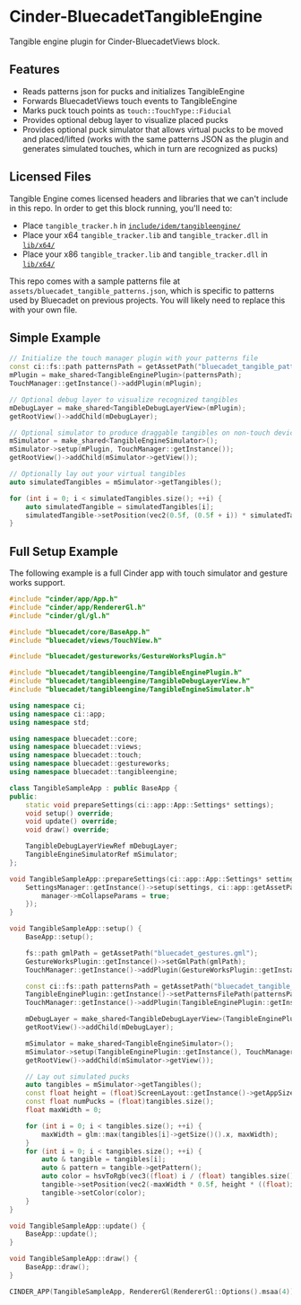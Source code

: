 # Cinder-BluecadetTangibleEngine

Tangible engine plugin for Cinder-BluecadetViews block.

## Features

- Reads patterns json for pucks and initializes TangibleEngine
- Forwards BluecadetViews touch events to TangibleEngine
- Marks puck touch points as `touch::TouchType::Fiducial`
- Provides optional debug layer to visualize placed pucks
- Provides optional puck simulator that allows virtual pucks to be moved and placed/lifted (works with the same patterns JSON as the plugin and generates simulated touches, which in turn are recognized as pucks)

## Licensed Files

Tangible Engine comes licensed headers and libraries that we can't include in this repo. In order to get this block running, you'll need to:

- Place `tangible_tracker.h` in [`include/idem/tangibleengine/`](`include/idem/tangibleengine/`)
- Place your x64 `tangible_tracker.lib` and `tangible_tracker.dll` in [`lib/x64/`](`lib/x64/`)
- Place your x86 `tangible_tracker.lib` and `tangible_tracker.dll` in [`lib/x64/`](`lib/x86/`)

This repo comes with a sample patterns file at `assets/bluecadet_tangible_patterns.json`, which is specific to patterns used by Bluecadet on previous projects. You will likely need to replace this with your own file.

## Simple Example

```c++
// Initialize the touch manager plugin with your patterns file
const ci::fs::path patternsPath = getAssetPath("bluecadet_tangible_patterns.json");
mPlugin = make_shared<TangibleEnginePlugin>(patternsPath);
TouchManager::getInstance()->addPlugin(mPlugin);

// Optional debug layer to visualize recognized tangibles
mDebugLayer = make_shared<TangibleDebugLayerView>(mPlugin);
getRootView()->addChild(mDebugLayer);

// Optional simulator to produce draggable tangibles on non-touch devices
mSimulator = make_shared<TangibleEngineSimulator>();
mSimulator->setup(mPlugin, TouchManager::getInstance());
getRootView()->addChild(mSimulator->getView());

// Optionally lay out your virtual tangibles
auto simulatedTangibles = mSimulator->getTangibles();

for (int i = 0; i < simulatedTangibles.size(); ++i) {
	auto simulatedTangible = simulatedTangibles[i];
	simulatedTangible->setPosition(vec2(0.5f, (0.5f + i)) * simulatedTangible->getSize());
}
```

## Full Setup Example

The following example is a full Cinder app with touch simulator and gesture works support.

```c++
#include "cinder/app/App.h"
#include "cinder/app/RendererGl.h"
#include "cinder/gl/gl.h"

#include "bluecadet/core/BaseApp.h"
#include "bluecadet/views/TouchView.h"

#include "bluecadet/gestureworks/GestureWorksPlugin.h"

#include "bluecadet/tangibleengine/TangibleEnginePlugin.h"
#include "bluecadet/tangibleengine/TangibleDebugLayerView.h"
#include "bluecadet/tangibleengine/TangibleEngineSimulator.h"

using namespace ci;
using namespace ci::app;
using namespace std;

using namespace bluecadet::core;
using namespace bluecadet::views;
using namespace bluecadet::touch;
using namespace bluecadet::gestureworks;
using namespace bluecadet::tangibleengine;

class TangibleSampleApp : public BaseApp {
public:
    static void prepareSettings(ci::app::App::Settings* settings);
    void setup() override;
    void update() override;
    void draw() override;

    TangibleDebugLayerViewRef mDebugLayer;
    TangibleEngineSimulatorRef mSimulator;
};

void TangibleSampleApp::prepareSettings(ci::app::App::Settings* settings) {
    SettingsManager::getInstance()->setup(settings, ci::app::getAssetPath("settings.json"), [](SettingsManager * manager) {
        manager->mCollapseParams = true;
    });
}

void TangibleSampleApp::setup() {
    BaseApp::setup();

    fs::path gmlPath = getAssetPath("bluecadet_gestures.gml");
    GestureWorksPlugin::getInstance()->setGmlPath(gmlPath);
    TouchManager::getInstance()->addPlugin(GestureWorksPlugin::getInstance());

    const ci::fs::path patternsPath = getAssetPath("bluecadet_tangible_patterns.json");
    TangibleEnginePlugin::getInstance()->setPatternsFilePath(patternsPath);
    TouchManager::getInstance()->addPlugin(TangibleEnginePlugin::getInstance());

    mDebugLayer = make_shared<TangibleDebugLayerView>(TangibleEnginePlugin::getInstance());
    getRootView()->addChild(mDebugLayer);

    mSimulator = make_shared<TangibleEngineSimulator>();
    mSimulator->setup(TangibleEnginePlugin::getInstance(), TouchManager::getInstance());
    getRootView()->addChild(mSimulator->getView());

    // Lay out simulated pucks
    auto tangibles = mSimulator->getTangibles();
    const float height = (float)ScreenLayout::getInstance()->getAppSize().y;
    const float numPucks = (float)tangibles.size();
    float maxWidth = 0;

    for (int i = 0; i < tangibles.size(); ++i) {
        maxWidth = glm::max(tangibles[i]->getSize()().x, maxWidth);
    }
    for (int i = 0; i < tangibles.size(); ++i) {
        auto & tangible = tangibles[i];
        auto & pattern = tangible->getPattern();
        auto color = hsvToRgb(vec3((float) i / (float) tangibles.size(), 1.0f, 1.0f));
        tangible->setPosition(vec2(-maxWidth * 0.5f, height * ((float)i + 0.5f) / numPucks));
        tangible->setColor(color);
    }
}

void TangibleSampleApp::update() {
    BaseApp::update();
}

void TangibleSampleApp::draw() {
    BaseApp::draw();
}

CINDER_APP(TangibleSampleApp, RendererGl(RendererGl::Options().msaa(4)), TangibleSampleApp::prepareSettings);

```
